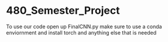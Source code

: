 # 480_Semester_Project
To use our code open up FinalCNN.py 
make sure to use a conda enviornment and install torch and anything else that is needed
